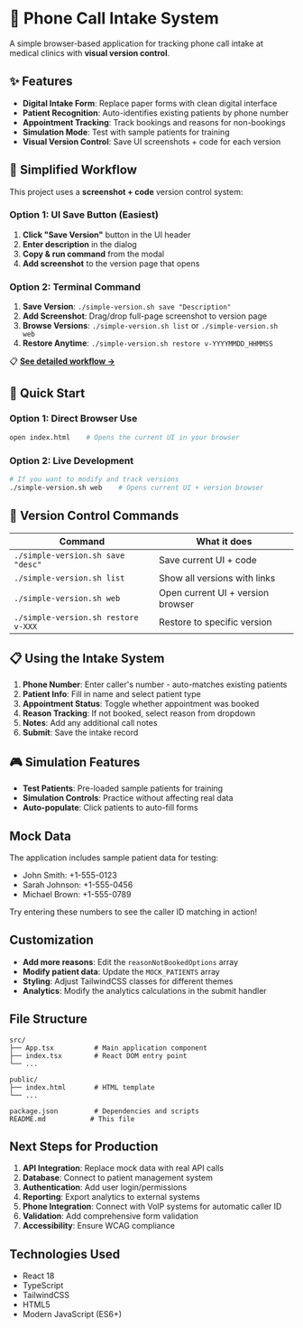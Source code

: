 # 📱 Phone Call Intake System

A simple browser-based application for tracking phone call intake at medical clinics with **visual version control**.

## ✨ Features

- **Digital Intake Form**: Replace paper forms with clean digital interface
- **Patient Recognition**: Auto-identifies existing patients by phone number
- **Appointment Tracking**: Track bookings and reasons for non-bookings
- **Simulation Mode**: Test with sample patients for training
- **Visual Version Control**: Save UI screenshots + code for each version

## 🎯 Simplified Workflow

This project uses a **screenshot + code** version control system:

### Option 1: UI Save Button (Easiest)
1. **Click "Save Version"** button in the UI header
2. **Enter description** in the dialog
3. **Copy & run command** from the modal
4. **Add screenshot** to the version page that opens

### Option 2: Terminal Command
1. **Save Version**: `./simple-version.sh save "Description"`
2. **Add Screenshot**: Drag/drop full-page screenshot to version page
3. **Browse Versions**: `./simple-version.sh list` or `./simple-version.sh web`
4. **Restore Anytime**: `./simple-version.sh restore v-YYYYMMDD_HHMMSS`

📋 **[See detailed workflow →](SIMPLE-WORKFLOW.md)**

## 🚀 Quick Start

### Option 1: Direct Browser Use
```bash
open index.html    # Opens the current UI in your browser
```

### Option 2: Live Development
```bash
# If you want to modify and track versions
./simple-version.sh web    # Opens current UI + version browser
```

## 📸 Version Control Commands

| Command | What it does |
|---------|-------------|
| `./simple-version.sh save "desc"` | Save current UI + code |
| `./simple-version.sh list` | Show all versions with links |
| `./simple-version.sh web` | Open current UI + version browser |
| `./simple-version.sh restore v-XXX` | Restore to specific version |

## 📋 Using the Intake System

1. **Phone Number**: Enter caller's number - auto-matches existing patients
2. **Patient Info**: Fill in name and select patient type
3. **Appointment Status**: Toggle whether appointment was booked
4. **Reason Tracking**: If not booked, select reason from dropdown
5. **Notes**: Add any additional call notes
6. **Submit**: Save the intake record

## 🎮 Simulation Features

- **Test Patients**: Pre-loaded sample patients for training
- **Simulation Controls**: Practice without affecting real data
- **Auto-populate**: Click patients to auto-fill forms

## Mock Data

The application includes sample patient data for testing:
- John Smith: +1-555-0123
- Sarah Johnson: +1-555-0456  
- Michael Brown: +1-555-0789

Try entering these numbers to see the caller ID matching in action!

## Customization

- **Add more reasons**: Edit the `reasonNotBookedOptions` array
- **Modify patient data**: Update the `MOCK_PATIENTS` array
- **Styling**: Adjust TailwindCSS classes for different themes
- **Analytics**: Modify the analytics calculations in the submit handler

## File Structure

```
src/
├── App.tsx          # Main application component
├── index.tsx        # React DOM entry point
└── ...

public/
├── index.html       # HTML template
└── ...

package.json         # Dependencies and scripts
README.md           # This file
```

## Next Steps for Production

1. **API Integration**: Replace mock data with real API calls
2. **Database**: Connect to patient management system
3. **Authentication**: Add user login/permissions
4. **Reporting**: Export analytics to external systems
5. **Phone Integration**: Connect with VoIP systems for automatic caller ID
6. **Validation**: Add comprehensive form validation
7. **Accessibility**: Ensure WCAG compliance

## Technologies Used

- React 18
- TypeScript
- TailwindCSS
- HTML5
- Modern JavaScript (ES6+)
